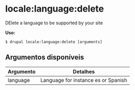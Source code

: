 # locale:language:delete
DElete a language to be supported by your site

**Uso:**
```
$ drupal locale:language:delete [arguments] 
```

## Argumentos disponíveis
Argumento | Detalhes
---------|-------------
language | Language for instance es or Spanish
